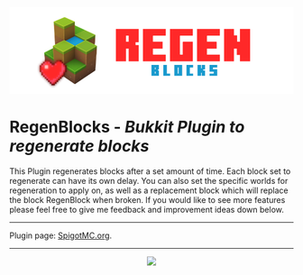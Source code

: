 <div style="text-align:center"><img src="res/banner.png" /></div>

# RegenBlocks - _Bukkit Plugin to regenerate blocks_
This Plugin regenerates blocks after a set amount of time. Each block set to regenerate can have its own delay. You can also set the specific worlds for regeneration to apply on, as well as a replacement block which will replace the block RegenBlock when broken. If you would like to see more features please feel free to give me feedback and improvement ideas down below.
** **
Plugin page: [SpigotMC.org](https://www.spigotmc.org/resources/regenblocks.74343/).
** **
<div style="text-align:center"><img src="res/preview.png" /></div>
